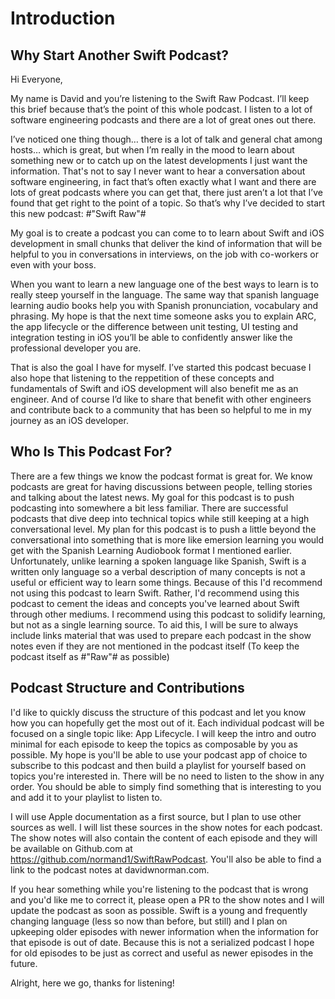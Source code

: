 # Introduction

## Why Start Another Swift Podcast?

Hi Everyone,

My name is David and you’re listening to the Swift Raw Podcast.
I’ll keep this brief because that’s the point of this whole podcast.
I listen to a lot of software engineering podcasts and there are a lot of great ones out there.

I’ve noticed one thing though… there is a lot of talk and general chat among hosts… which is great, but when I’m really in the mood to learn about something new or to catch up on the latest developments I just want the information. That's not to say I never want to hear a conversation about software engineering, in fact that’s often exactly what I want and there are lots of great podcasts where you can get that, there just aren’t a lot that I’ve found that get right to the point of a topic. So that’s why I’ve decided to start this new podcast: #"Swift Raw"#

My goal is to create a podcast you can come to to learn about Swift and iOS development in small chunks that deliver the kind of information that will be helpful to you in conversations in interviews, on the job with co-workers or even with your boss.

When you want to learn a new language one of the best ways to learn is to really steep yourself in the language. The same way that spanish language learning audio books help you with Spanish pronunciation, vocabulary and phrasing. My hope is that the next time someone asks you to explain ARC, the app lifecycle or the difference between unit testing, UI testing and integration testing in iOS you’ll be able to confidently answer like the professional developer you are.

That is also the goal I have for myself. I’ve started this podcast becuase I also hope that listening to the reppetition of these concepts and fundamentals of Swift and iOS development will also benefit me as an engineer. And of course I’d like to share that benefit with other engineers and contribute back to a community that has been so helpful to me in my journey as an iOS developer.

## Who Is This Podcast For?

There are a few things we know the podcast format is great for. We know podcasts are great for having discussions between people, telling stories and talking about the latest news. My goal for this podcast is to push podcasting into somewhere a bit less familiar. There are successful podcasts that dive deep into technical topics while still keeping at a high conversational level. My plan for this podcast is to push a little beyond the conversational into something that is more like emersion learning you would get with the Spanish Learning Audiobook format I mentioned earlier. Unfortunately, unlike learning a spoken language like Spanish, Swift is a written only language so a verbal description of many concepts is not a useful or efficient way to learn some things. Because of this I'd recommend not using this podcast to learn Swift. Rather, I'd recommend using this podcast to cement the ideas and concepts you've learned about Swift through other mediums. I recommend using this podcast to solidify learning, but not as a single learning source. To aid this, I will be sure to always include links material that was used to prepare each podcast in the show notes even if they are not mentioned in the podcast itself (To keep the podcast itself as #"Raw"# as possible)

## Podcast Structure and Contributions

I'd like to quickly discuss the structure of this podcast and let you know how you can hopefully get the most out of it. Each individual podcast will be focused on a single topic like: App Lifecycle. I will keep the intro and outro minimal for each episode to keep the topics as composable by you as possible. My hope is you'll be able to use your podcast app of choice to subscribe to this podcast and then build a playlist for yourself based on topics you're interested in. There will be no need to listen to the show in any order. You should be able to simply find something that is interesting to you and add it to your playlist to listen to.

I will use Apple documentation as a first source, but I plan to use other sources as well. I will list these sources in the show notes for each podcast. The show notes will also contain the content of each episode and they will be available on Github.com at https://github.com/normand1/SwiftRawPodcast. You'll also be able to find a link to the podcast notes at davidwnorman.com.

If you hear something while you're listening to the podcast that is wrong and you'd like me to correct it, please open a PR to the show notes and I will update the podcast as soon as possible. Swift is a young and frequently changing language (less so now than before, but still) and I plan on upkeeping older episodes with newer information when the information for that episode is out of date. Because this is not a serialized podcast I hope for old episodes to be just as correct and useful as newer episodes in the future.

Alright, here we go, thanks for listening!